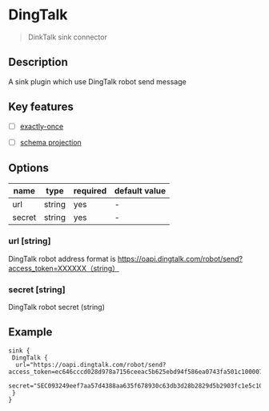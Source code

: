 # DingTalk

> DinkTalk sink connector

## Description

A sink plugin which use DingTalk robot send message

## Key features

- [ ] [exactly-once](key-features.md)

- [ ] [schema projection](key-features.md)

## Options

| name                         | type        | required | default value |
|------------------------------| ----------  | -------- | ------------- |
| url                            | string      | yes      | -             |
| secret             | string      | yes       | -             |

### url [string]

DingTalk robot address format is https://oapi.dingtalk.com/robot/send?access_token=XXXXXX（string）

### secret [string]

DingTalk robot secret (string)

## Example

```hocon
sink {
 DingTalk {
  url="https://oapi.dingtalk.com/robot/send?access_token=ec646cccd028d978a7156ceeac5b625ebd94f586ea0743fa501c100007890"
  secret="SEC093249eef7aa57d4388aa635f678930c63db3d28b2829d5b2903fc1e5c10000"
 }
}
```
